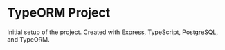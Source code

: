 # TypeORM Project

Initial setup of the project.  Created with Express, TypeScript, PostgreSQL, and TypeORM.



